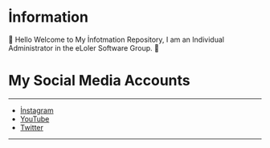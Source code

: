 # İnformation
🌈 Hello Welcome to My İnfotmation Repository, I am an Individual Administrator in the eLoler Software Group. 👑

# My Social Media Accounts
-----
* [İnstagram](https://www.instagram.com/simsek.erdem25/?hl=tr)
* [YouTube](https://www.youtube.com/channel/UCDXw8bTRZA78aBjh2VTnZ8Q?view_as=subscriber)
* [Twitter](https://twitter.com/ErdemSimsek00)
-----


